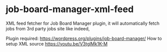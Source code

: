 # job-board-manager-xml-feed

XML feed fetcher for Job Board Manager plugin, it will automatically fetch jobs from 3rd party jobs site like indeed, 

Plugin required: https://wordpress.org/plugins/job-board-manager/
How to setup XML source https://youtu.be/V3tglMk1K-M